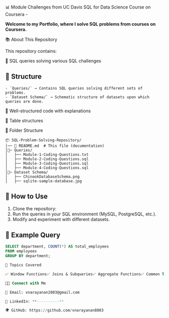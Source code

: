 📊 Module Challenges from UC Davis SQL for Data Science Course on Coursera - 

**Welcome to my Portfolio, where I solve SQL problems from courses on Coursera.**

📚 About This Repository

This repository contains:

📌 SQL queries solving various SQL challenges
## 📂 Structure
    - `Queries/` → Contains SQL queries solving different sets of problems.
    - `Dataset Schema/` → Schematic structure of datasets upon which queries are done.
  
📂 Well-structured code with explanations

📝 Table structures 

📂 Folder Structure

```
📦 SQL-Problem-Solving-Repository/
│── 📄 README.md  # This file (documentation)
│📂─ Queries/
│   ├── Module-1-Coding-Questions.txt
│   ├── Module-2-Coding-Questions.sql
│   ├── Module-3-Coding-Questions.sql
│   ├── Module-4-Coding-Questions.sql
│📂─ Dataset Schema/
│   ├── ChinookDatabaseSchema.png
│   ├── sqlite-sample-database.jpg
```

## 🚀 How to Use
  1. Clone the repository:
  2. Run the queries in your SQL environment (MySQL, PostgreSQL, etc.).
  3. Modify and experiment with different datasets.

  ## 📌 Example Query
  ```sql
  SELECT department, COUNT(*) AS total_employees 
  FROM employees 
  GROUP BY department;

🚀 Topics Covered

✅ Window Functions✅ Joins & Subqueries✅ Aggregate Functions✅ Common Table Expressions (CTEs)✅ Query Optimization

👨‍💻 Connect with Me

📧 Email: vnarayanan2803@gmail.com

🔗 LinkedIn: **----------**

🌍 GitHub: https://github.com/vnarayanan8803
